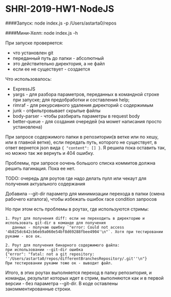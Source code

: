 # SHRI-2019-HW1-NodeJS

####Запуск:
    node index.js -p /Users/astarta0/repos
    
####Мини-Хелп:
    node index.js -h
    
При запуске проверяется:
- что установлен git
- переданный путь до папки - абсолютный
- это действительно директория, а не файл
- если ее не существует - создается

Что использовалось:
- ExpressJS
- yargs - для разбора параметров, переданных в командной строке при запуске; для предобработки и составления help;
- rimraf - для рекурсивного удаления директорий с содержимым
- junk - отфильтровывает скрытые файлы
- body-parser - чтобы разбирать параметры в request body
- better-queue - для создания очередей (на момет написания просто установлена)


При запросе содержимого папки в репозитории(в ветке или по хешу, или в главной ветке), если передать путь, которого не существует, 
в ответ вернется json вида `{ "content": [] }`. Я решила пока оставить так, но можно так же вернуть и 404 ошибку.

Проблемы, при запросе оочень большого списка коммитов должна решить пагинация. Пока ее нет.

TODO: очередь для роутов где надо делать пулл или чекаут для получения актуального содержания

Добавила --git-dir параметр для минимизации перехода в папки (смена рабочего каталога), чтобы избежать ошибок race condition запросов

Но при этом есть проблемы в роутах, где используются стримы:

    1. Роут для получения diff: если не переходить в директорию и использовать git-dir в команде для получения
       данных - получаю ошибку `"error: Could not access '4b825dc642cb6eb9a060e54bf8d69288fbee4904'\n"`. Хотя при тестировании руками - все ок.

    2. Poут для получения бинарного содержимого файла:
    при использовании --git-dir ошибка
    {"error": "fatal: not a git repository: ''/Users/astarta0/repos/differentBranchesRepository/.git''\n"}
    При тестировании руками тоже ок - выводит файл.
Итого, в этих роутах выполняется переход в папку репозитория, и команды, результат которых идет в стрим, выполняются
как и в первой версии - без параметра --git-dir.  В коде оставлены закомментированные строки.
